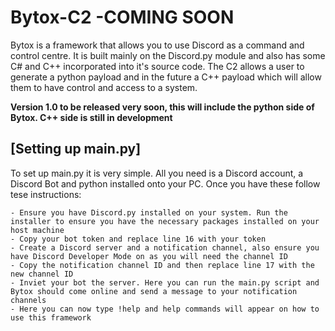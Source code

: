 # Bytox-C2 -COMING SOON
Bytox is a framework that allows you to use Discord as a command and control centre. It is built mainly on the Discord.py module and also has some C# and C++
incorporated into it's source code. The C2 allows a user to generate a python payload and in the future a C++ payload which will allow them to have control and access to a system. 

**Version 1.0 to be released very soon, this will include the python side of Bytox. C++ side is still in development**

## [Setting up main.py]

To set up main.py it is very simple. All you need is a Discord account, a Discord Bot and python installed onto your PC. Once you have these follow tese instructions:

    - Ensure you have Discord.py installed on your system. Run the installer to ensure you have the necessary packages installed on your host machine
    - Copy your bot token and replace line 16 with your token
    - Create a Discord server and a notification channel, also ensure you have Discord Developer Mode on as you will need the channel ID
    - Copy the notification channel ID and then replace line 17 with the new channel ID
    - Inviet your bot the server. Here you can run the main.py script and Bytox should come online and send a message to your notification channels
    - Here you can now type !help and help commands will appear on how to use this framework
    
